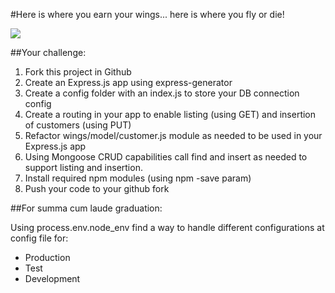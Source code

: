 #Here is where you earn your wings... here is where you fly or die!

![](http://hw-img.datpiff.com/m85b2a3c/Jae_Star_Fly_Or_Die_The_Mixtape-front.jpg)

##Your challenge:

1. Fork this project in Github
2. Create an Express.js app using express-generator
3. Create a config folder with an index.js to store your DB connection config
4. Create a routing in your app to enable listing (using GET) and insertion of customers (using PUT)
5. Refactor wings/model/customer.js module as needed to be used in your Express.js app
6. Using Mongoose CRUD capabilities call find and insert as needed to support listing and insertion.
6. Install required npm modules (using npm -save param)
7. Push your code to your github fork

##For summa cum laude graduation:

Using process.env.node_env find a way to handle different configurations at config file for:
* Production
* Test
* Development   

